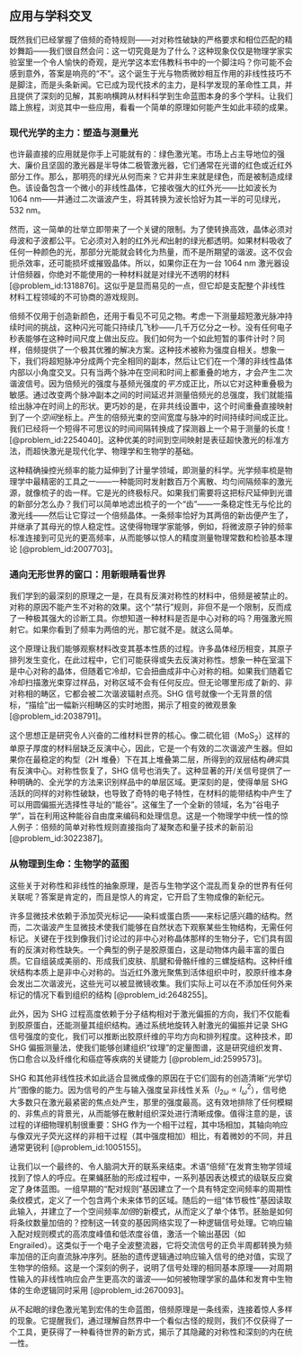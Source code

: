 ## 应用与学科交叉

既然我们已经掌握了倍频的奇特规则——对对称性破缺的严格要求和相位匹配的精妙舞蹈——我们很自然会问：这一切究竟是为了什么？这种现象仅仅是物理学家实验室里一个令人愉快的奇观，是光学这本宏伟教科书中的一个脚注吗？你可能不会感到意外，答案是响亮的“不”。这个诞生于光与物质微妙相互作用的非线性技巧不是脚注，而是头条新闻。它已成为现代技术的主力，是科学发现的革命性工具，并且提供了深刻的见解，其影响横跨从材料科学到生命蓝图本身的多个学科。让我们踏上旅程，浏览其中一些应用，看看一个简单的原理如何能产生如此丰硕的成果。

### 现代光学的主力：塑造与测量光

也许最直接的应用就是你手上可能就有的：绿色激光笔。市场上占主导地位的强大、廉价且坚固的激光器是半导体二极管激光器，它们通常在光谱的红色或近红外部分工作。那么，那明亮的绿光从何而来？它并非生来就是绿色，而是被制造成绿色。该设备包含一个微小的非线性晶体，它接收强大的红外光——比如波长为 $1064$ nm——并通过二次谐波产生，将其转换为波长恰好为其一半的可见绿光，$532$ nm。

然而，这一简单的壮举立即带来了一个关键的限制。为了使转换高效，晶体必须对母波和子波都公平。它必须对入射的红外光*和*出射的绿光都透明。如果材料吸收了任何一种颜色的光，那部分光能就会转化为热量，而不是所期望的谐波。这不仅会扼杀效率，还可能损坏或摧毁晶体。所以，如果你正在为一台 $1064$ nm 激光器设计倍频器，你绝对不能使用的一种材料就是对绿光不透明的材料 [@problem_id:1318876]。这似乎是显而易见的一点，但它却是支配整个非线性材料工程领域的不可协商的游戏规则。

倍频不仅用于创造新颜色，还用于看见不可见之物。考虑一下测量超短激光脉冲持续时间的挑战，这种闪光可能只持续几飞秒——几千万亿分之一秒。没有任何电子秒表能够在这种时间尺度上做出反应。我们如何为一个如此短暂的事件计时？同样，倍频提供了一个极其优雅的解决方案。这种技术被称为强度自相关。想象一下，我们将超短脉冲分成两个完全相同的副本，然后让它们在一个薄的非线性晶体内部以小角度交叉。只有当两个脉冲在空间和时间上都重叠的地方，才会产生二次谐波信号。因为倍频光的强度与基频光强度的*平方*成正比，所以它对这种重叠极为敏感。通过改变两个脉冲副本之间的时间延迟并测量倍频光的总强度，我们就能描绘出脉冲在时间上的形状。更巧妙的是，在非共线设置中，这个时间重叠直接映射到了一个*空间*坐标上。产生的倍频光束的空间宽度与脉冲的时间持续时间成正比。我们已经将一个短得不可思议的时间间隔转换成了探测器上一个易于测量的长度！[@problem_id:2254040]。这种优美的时间到空间映射是表征超快激光的标准方法，而超快激光是现代化学、物理学和生物学的基础。

这种精确操控光频率的能力延伸到了计量学领域，即测量的科学。光学频率梳是物理学中最精密的工具之一——一种能同时发射数百万个离散、均匀间隔频率的激光源，就像梳子的齿一样。它是光的终极标尺。如果我们需要将这把标尺延伸到光谱的新部分怎么办？我们可以简单地滤出梳子的一个“齿”——一条稳定性无与伦比的激光线——然后让它穿过一个倍频晶体。一条频率恰好为其两倍的新齿便产生了，并继承了其母光的惊人稳定性。这使得物理学家能够，例如，将微波原子钟的频率标准连接到可见光的更高频率，从而能够以惊人的精度测量物理常数和检验基本理论 [@problem_id:2007703]。

### 通向无形世界的窗口：用新眼睛看世界

我们学到的最深刻的原理之一是，在具有反演对称性的材料中，倍频是被禁止的。对称的原因不能产生不对称的效果。这个“禁行”规则，非但不是一个限制，反而成了一种极其强大的诊断工具。你想知道一种材料是否是中心对称的吗？用强激光照射它。如果你看到了频率为两倍的光，那它就不是。就这么简单。

这个原理让我们能够观察材料改变其基本性质的过程。许多晶体经历相变，其原子排列发生变化，在此过程中，它们可能获得或失去反演对称性。想象一种在室温下是中心对称的晶体，但随着它冷却，它会扭曲成非中心对称的相。如果我们随着它冷却扫描激光束穿过样品，对称区域不会有任何反应。但无论哪里形成了新的、非对称相的畴区，它都会被二次谐波辐射点亮。SHG 信号就像一个无背景的信标，“描绘”出一幅新兴相畴区的实时地图，揭示了相变的微观景象 [@problem_id:2038791]。

这个思想正是研究令人兴奋的二维材料世界的核心。像二硫化钼（$\mathrm{MoS}_2$）这样的单原子厚度的材料层缺乏反演中心，因此，它是一个有效的二次谐波产生器。但如果你在最稳定的构型（$2\mathrm{H}$ 堆叠）下在其上堆叠第二层，所得到的双层结构*确实*具有反演中心。对称性恢复了，SHG 信号也消失了。这种显著的开/关信号提供了一种明确的、全光学的方法来识别样品中的单层区域。更深刻的是，使得单层 SHG 活跃的同样的对称性破缺，也导致了奇特的电子特性，在材料的能带结构中产生了可以用圆偏振光选择性寻址的“能谷”。这催生了一个全新的领域，名为“谷电子学”，旨在利用这种能谷自由度来编码和处理信息。这是一个物理学中统一性的惊人例子：倍频的简单对称性规则直接指向了凝聚态和量子技术的新前沿 [@problem_id:3022387]。

### 从物理到生命：生物学的蓝图

这些关于对称性和非线性的抽象原理，是否与生物学这个混乱而复杂的世界有任何关联呢？答案是肯定的，而且是惊人的肯定，它开启了生物成像的新纪元。

许多显微技术依赖于添加荧光标记——染料或蛋白质——来标记感兴趣的结构。然而，二次谐波产生显微技术使我们能够在自然状态下观察某些生物结构，无需任何标记。关键在于找到像我们讨论过的非中心对称晶体那样的生物分子，它们具有固有的反演对称性缺失。一个典型的例子是胶原蛋白，这是动物体内最丰富的蛋白质。它自组装成美丽的、形成我们皮肤、肌腱和骨骼纤维的三螺旋结构。这种纤维状结构本质上是非中心对称的。当近红外激光聚焦到活体组织中时，胶原纤维本身会发出二次谐波光，这些光可以被显微镜收集。我们实际上可以在不添加任何外来标记的情况下看到组织的结构 [@problem_id:2648255]。

此外，因为 SHG 过程高度依赖于分子结构相对于激光偏振的方向，我们不仅能看到胶原蛋白，还能测量其组织结构。通过系统地旋转入射激光的偏振并记录 SHG 信号强度的变化，我们可以推断出胶原纤维的平均方向和排列程度。这种技术，即 SHG 偏振测量法，使我们能够创建组织“纹理”的定量图谱，这是研究组织发育、伤口愈合以及纤维化和癌症等疾病的关键能力 [@problem_id:2599573]。

SHG 和其他非线性技术如此适合显微成像的原因在于它们固有的创造清晰“光学切片”图像的能力。因为信号的产生与输入强度呈非线性关系（$I_{2\omega} \propto I_{\omega}^2$），信号绝大多数只在激光最紧密的焦点处产生，那里的强度最高。这有效地排除了任何模糊的、非焦点的背景光，从而能够在散射组织深处进行清晰成像。值得注意的是，该过程的详细物理机制很重要：SHG 作为一个相干过程，其中场相加，其轴向响应与像双光子荧光这样的非相干过程（其中强度相加）相比，有着微妙的不同，并且通常更锐利 [@problem_id:1005155]。

让我们以一个最终的、令人脑洞大开的联系来结束。术语“倍频”在发育生物学领域找到了惊人的呼应。在果蝇胚胎的形成过程中，一系列基因表达模式的级联反应奠定了身体蓝图。一组早期的“配对规则”基因建立了一个具有特定空间频率的周期性条纹模式，定义了一个包含两个未来体节的区域。随后的一组“体节极性”基因读取此输入，并建立了一个空间频率*加倍*的新模式，从而定义了单个体节。胚胎是如何将条纹数量加倍的？控制这一转变的基因网络实现了一种逻辑信号处理。它响应输入配对规则模式的高浓度峰值和低浓度谷值，激活一个输出基因（如 Engrailed）。这类似于一个电子全波整流器，它将交流信号的正负半周都转换为频率加倍的正向直流脉冲序列。胚胎的遗传逻辑通过响应输入信号的绝对值，实现了生物学的倍频。这是一个深刻的例子，说明了信号处理的相同基本原理——对周期性输入的非线性响应会产生更高次的谐波——如何被物理学家的晶体和发育中生物体的生命逻辑同时采用 [@problem_id:2670093]。

从不起眼的绿色激光笔到宏伟的生命蓝图，倍频原理是一条线索，连接着惊人多样的现象。它提醒我们，通过理解自然界中一个看似古怪的规则，我们不仅获得了一个工具，更获得了一种看待世界的新方式，揭示了其隐藏的对称性和深刻的内在统一性。